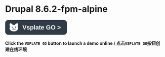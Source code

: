 # Drupal 8.6.2-fpm-alpine

<a href="https://www.vsplate.com/?docker-compose=https://github.com/vsplate/dcenvs/drupal/8.6.2-fpm-alpine"><img alt="VSPLATE GO" src="https://raw.githubusercontent.com/vsplate/images/master/vsgo_btn.png" width="200px"></a>

**Click the `VSPLATE GO` button to launch a demo online / 点击`VSPLATE GO`按钮创建在线环境**